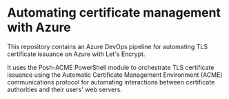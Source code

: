 # Automating certificate management with Azure

This repository contains an Azure DevOps pipeline for automating TLS certificate issuance on Azure with Let's Encrypt. 

It uses the Posh-ACME PowerShell module to orchestrate TLS certificate issuance using the Automatic Certificate Management Environment (ACME) communications protocol for automating interactions between certificate authorities and their users' web servers.
